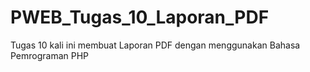 # PWEB_Tugas_10_Laporan_PDF
Tugas 10 kali ini membuat Laporan PDF dengan menggunakan Bahasa Pemrograman PHP

